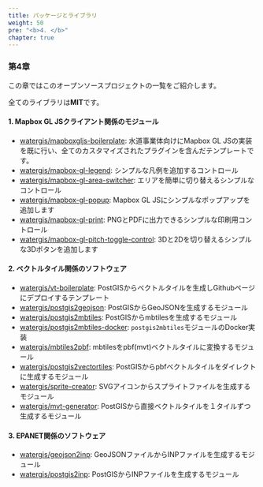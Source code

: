 ```yaml
---
title: パッケージとライブラリ
weight: 50
pre: "<b>4. </b>"
chapter: true
---
```


### 第4章

この章ではこのオープンソースプロジェクトの一覧をご紹介します。

全てのライブラリは**MIT**です。

#### 1. Mapbox GL JSクライアント関係のモジュール
- [watergis/mapboxgljs-boilerplate](https://github.com/watergis/mapboxgljs-boilerplate): 水道事業体向けにMapbox GL JSの実装を既に行い、全てのカスタマイズされたプラグインを含んだテンプレートです。 
- [watergis/mapbox-gl-legend](https://github.com/watergis/mapbox-gl-legend): シンプルな凡例を追加するコントロール
- [watergis/mapbox-gl-area-switcher](https://github.com/watergis/mapbox-gl-area-switcher): エリアを簡単に切り替えるシンプルなコントロール
- [watergis/mapbox-gl-popup](https://github.com/watergis/mapbox-gl-popup): Mapbox GL JSにシンプルなポップアップを追加します
- [watergis/mapbox-gl-print](https://github.com/watergis/mapbox-gl-print): PNGとPDFに出力できるシンプルな印刷用コントロール
- [watergis/mapbox-gl-pitch-toggle-control](https://github.com/watergis/mapbox-gl-pitch-toggle-control): 3Dと2Dを切り替えるシンプルな3Dボタンを追加します

#### 2. ベクトルタイル関係のソフトウェア
- [watergis/vt-boilerplate](https://github.com/watergis/vt-boilerplate): PostGISからベクトルタイルを生成しGithubページにデプロイするテンプレート
- [watergis/postgis2geojson](https://github.com/watergis/postgis2geojson): PostGISからGeoJSONを生成するモジュール
- [watergis/postgis2mbtiles](https://github.com/watergis/postgis2mbtiles): PostGISからmbtilesを生成するモジュール
- [watergis/postgis2mbtiles-docker](https://github.com/watergis/postgis2mbtiles-docker): `postgis2mbtiles`モジュールのDocker実装
- [watergis/mbtiles2pbf](https://github.com/watergis/mbtiles2pbf): mbtilesをpbf(mvt)ベクトルタイルに変換するモジュール
- [watergis/postgis2vectortiles](https://github.com/watergis/postgis2vectortiles): PostGISからpbfベクトルタイルをダイレクトに生成するモジュール
- [watergis/sprite-creator](https://github.com/watergis/sprite-creator): SVGアイコンからスプライトファイルを生成するモジュール
- [watergis/mvt-generator](https://github.com/watergis/mvt-generator): PostGISから直接ベクトルタイルを１タイルずつ生成するモジュール

#### 3. EPANET関係のソフトウェア
- [watergis/geojson2inp](https://github.com/watergis/geojson2inp): GeoJSONファイルからINPファイルを生成するモジュール
- [watergis/postgis2inp](https://github.com/watergis/postgis2inp): PostGISからINPファイルを生成するモジュール

